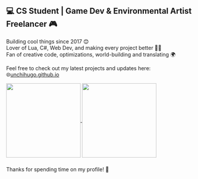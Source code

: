 ## 💻 CS Student | Game Dev & Environmental Artist Freelancer 🎮
Building cool things since 2017 😊  
Lover of Lua, C#, Web Dev, and making every project better 🔧✨  
Fan of creative code, optimizations, world-building and translating 🌍  

Feel free to check out my latest projects and updates here:  
🌐[unchihugo.github.io](https://unchihugo.github.io/)  

<a href="https://github-readme-stats-hugos-projects-8faba13c.vercel.app/api/top-langs/?username=unchihugo&layout=compact&langs_count=8&theme=rose&card_width=320">
  <img height=200 align="center" src="https://github-readme-stats-hugos-projects-8faba13c.vercel.app/api/top-langs/?username=unchihugo&layout=compact&langs_count=8&theme=rose&card_width=320"/>
</a>
<a href="https://github-readme-stats-hugos-projects-8faba13c.vercel.app/api?username=unchihugo&hide=contribs&show=reviews&show_icons=true&theme=rose">
  <img height=200 align="center" src="https://github-readme-stats-hugos-projects-8faba13c.vercel.app/api?username=unchihugo&hide=contribs&show=reviews&show_icons=true&theme=rose"/>
</a>  

###
Thanks for spending time on my profile! 🤗
